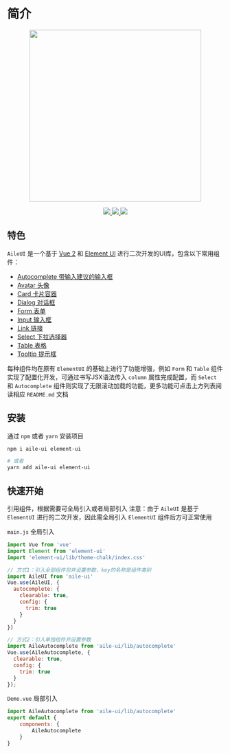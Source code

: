 # 简介

<p align="center">
  <img src="/aile-ui/logo.png" width="400">
</p>

<p align="center">
  <a href="https://www.npmjs.org/package/aile-ui">
    <img src="https://img.shields.io/npm/v/aile-ui.svg">
  </a>
  <a href="https://npmcharts.com/compare/aile-ui?minimal=true">
    <img src="http://img.shields.io/npm/dm/aile-ui.svg">
  </a>
  <a href="LICENSE">
    <img src="https://img.shields.io/badge/License-MIT-yellow.svg">
  </a>
</p>

## 特色

`AileUI` 是一个基于 [Vue 2](https://cn.vuejs.org) 和 [Element UI](https://element.eleme.io) 进行二次开发的UI库，包含以下常用组件：

- [Autocomplete 带输入建议的输入框](/aile-ui/components/autocomplete)
- [Avatar 头像](/aile-ui/components/avatar)
- [Card 卡片容器](/aile-ui/components/card)
- [Dialog 对话框](/aile-ui/components/dialog)
- [Form 表单](/aile-ui/components/form)
- [Input 输入框](/aile-ui/components/input)
- [Link 链接](/aile-ui/components/link)
- [Select 下拉选择器](/aile-ui/components/select)
- [Table 表格](/aile-ui/components/table)
- [Tooltip 提示框](/aile-ui/components/tooltip)

每种组件均在原有 `ElementUI` 的基础上进行了功能增强，例如 `Form` 和 `Table` 组件实现了配置化开发，可通过书写JSX语法传入 `column` 属性完成配置，而 `Select` 和 `Autocomplete` 组件则实现了无限滚动加载的功能，更多功能可点击上方列表阅读相应 `README.md` 文档

## 安装

通过 `npm` 或者 `yarn` 安装项目

```bash
npm i aile-ui element-ui

# 或者
yarn add aile-ui element-ui
```

## 快速开始

引用组件，根据需要可全局引入或者局部引入
注意：由于 `AileUI` 是基于 `ElementUI` 进行的二次开发，因此需全局引入 `ElementUI` 组件后方可正常使用

`main.js` 全局引入

```js
import Vue from 'vue'
import Element from 'element-ui'
import 'element-ui/lib/theme-chalk/index.css'

// 方式1：引入全部组件包并设置参数，key的名称是组件类别
import AileUI from 'aile-ui'
Vue.use(AileUI, {
  autocomplete: {
    clearable: true,
    config: {
      trim: true
    }
  }
})

// 方式2：引入单独组件并设置参数
import AileAutocomplete from 'aile-ui/lib/autocomplete'
Vue.use(AileAutocomplete, {
  clearable: true,
  config: {
    trim: true
  }
});
```

`Demo.vue` 局部引入

```js
import AileAutocomplete from 'aile-ui/lib/autocomplete'
export default {
    components: {
        AileAutocomplete
    }
}
```

